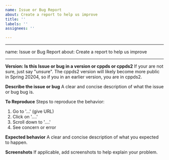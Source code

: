 ```yaml
---
name: Issue or Bug Report
about: Create a report to help us improve
title: ''
labels: ''
assignees: ''

---
```


---
name: Issue or Bug Report
about: Create a report to help us improve

---

**Version: Is this Issue or bug in a version or cppds or cppds2**
If your are not sure, just say "unsure". The cppds2 version will likely become more public in Spring 20204, so if you in an earlier version, you are in cppds2.

**Describe the issue or bug**
A clear and concise description of what the issue or bug bug is.

**To Reproduce**
Steps to reproduce the behavior:
1. Go to '...' (give URL)
2. Click on '....'
3. Scroll down to '....'
4. See concern or error

**Expected behavior**
A clear and concise description of what you expected to happen.

**Screenshots**
If applicable, add screenshots to help explain your problem.
